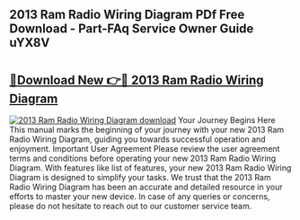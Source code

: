 ## 2013 Ram Radio Wiring Diagram PDf Free Download - Part-FAq Service Owner Guide uYX8V

# <h2><a href="http://dfrtpx.blite.top/?on=2013+Ram+Radio+Wiring+Diagram">🔗Download New 👉🔴 2013 Ram Radio Wiring Diagram</a></h2>

[![2013 Ram Radio Wiring Diagram download](https://i.imgur.com/lujVjoI.png)](http://dfrtpx.blite.top/?on=2013+Ram+Radio+Wiring+Diagram)
Your Journey Begins Here This manual marks the beginning of your journey with your new 2013 Ram Radio Wiring Diagram, guiding you towards successful operation and enjoyment. Important User Agreement Please review the user agreement terms and conditions before operating your new 2013 Ram Radio Wiring Diagram. With features like list of features, your new 2013 Ram Radio Wiring Diagram is designed to simplify your tasks. We trust that the 2013 Ram Radio Wiring Diagram has been an accurate and detailed resource in your efforts to master your new device. In case of any queries or concerns, please do not hesitate to reach out to our customer service team.

